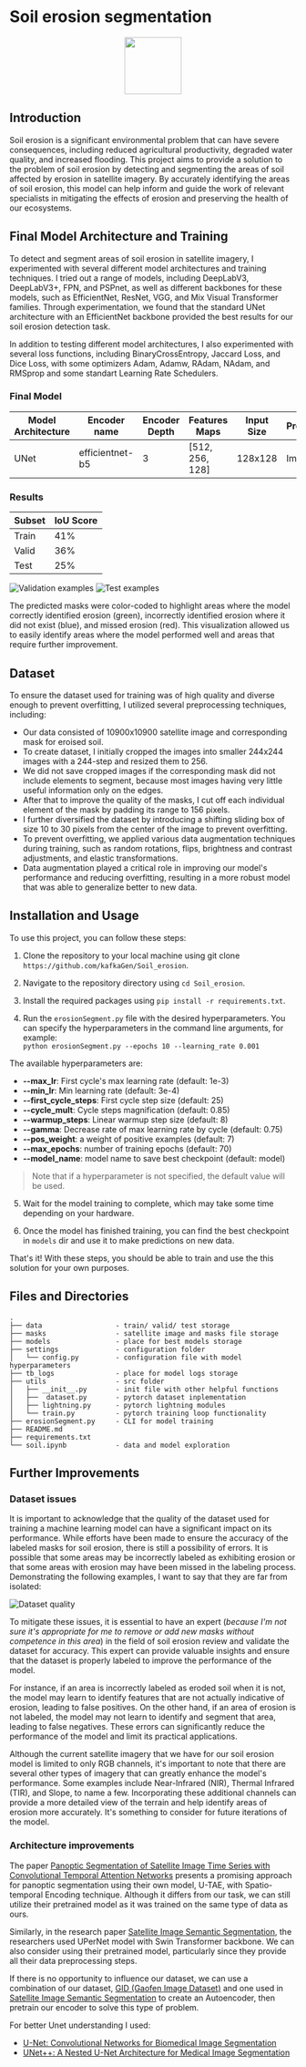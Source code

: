 # Soil erosion segmentation

<div id="header" align="center">
  <img src="https://media.giphy.com/media/M9gbBd9nbDrOTu1Mqx/giphy.gif" width="100"/>
</div>


## Introduction

Soil erosion is a significant environmental problem that can have severe consequences, including reduced agricultural productivity, degraded water quality, and increased flooding. This project aims to provide a solution to the problem of soil erosion by detecting and segmenting the areas of soil affected by erosion in satellite imagery. By accurately identifying the areas of soil erosion, this model can help inform and guide the work of relevant specialists in mitigating the effects of erosion and preserving the health of our ecosystems.


## Final Model Architecture and Training

To detect and segment areas of soil erosion in satellite imagery, I experimented with several different model architectures and training techniques. I tried out a range of models, including DeepLabV3, DeepLabV3+, FPN, and PSPnet, as well as different backbones for these models, such as EfficientNet, ResNet, VGG, and Mix Visual Transformer families. Through experimentation, we found that the standard UNet architecture with an EfficientNet backbone provided the best results for our soil erosion detection task.

In addition to testing different model architectures, I also experimented with several loss functions, including BinaryCrossEntropy, Jaccard Loss, and Dice Loss, with some optimizers Adam, Adamw, RAdam, NAdam, and RMSprop and some standart Learning Rate Schedulers.

### Final Model
| Model Architecture | Encoder name | Encoder Depth | Features Maps       | Input Size | Pretrained | Loss               | Optimizer | LR Scheduler                       |
|--------------------|--------------|---------------|---------------------|------------|------------|--------------------|-----------|------------------------------------|
| UNet               |efficientnet-b5 | 3             | [512, 256, 128]     | 128x128    | Imagenet   | BCEWithLogitsLoss | RAdam     | CosineAnnealingWarmupRestarts (custom)      |

### Results
| Subset | IoU Score|
|--------|----------|
| Train  |    41%   |
| Valid  |    36%   |
|  Test  |    25%   |

![Validation examples](readme_imgs/validation_output.png)
![Test examples](readme_imgs/test_output.png)

The predicted masks were color-coded to highlight areas where the model correctly identified erosion (green), incorrectly identified erosion where it did not exist (blue), and missed erosion (red). This visualization allowed us to easily identify areas where the model performed well and areas that require further improvement.



## Dataset

To ensure the dataset used for training was of high quality and diverse enough to prevent overfitting, I utilized several preprocessing techniques, including:

- Our data consisted of 10900x10900 satellite image and corresponding mask for eroised soil.
- To create dataset, I initially cropped the images into smaller 244x244 images with a 244-step and resized them to 256.
- We did not save cropped images if the corresponding mask did not include elements to segment, because most images having very little useful information only on the edges.
- After that to improve the quality of the masks, I cut off each individual element of the mask by padding its range to 156 pixels.
- I further diversified the dataset by introducing a shifting sliding box of size 10 to 30 pixels from the center of the image to prevent overfitting.
- To prevent overfitting, we applied various data augmentation techniques during training, such as random rotations, flips, brightness and contrast adjustments, and elastic transformations.
- Data augmentation played a critical role in improving our model's performance and reducing overfitting, resulting in a more robust model that was able to generalize better to new data.

## Installation and Usage

 To use this project, you can follow these steps:

1. Clone the repository to your local machine using git clone `https://github.com/kafkaGen/Soil_erosion`.

2. Navigate to the repository directory using `cd Soil_erosion`.

3. Install the required packages using `pip install -r requirements.txt`.

4. Run the `erosionSegment.py` file with the desired hyperparameters. You can specify the hyperparameters in the command line arguments, for example: <br>
`python erosionSegment.py --epochs 10 --learning_rate 0.001`

The available hyperparameters are:

- **--max_lr**: First cycle's max learning rate (default: 1e-3)
- **--min_lr**: Min learning rate (default: 3e-4)
- **--first_cycle_steps**: First cycle step size (default: 25)
- **--cycle_mult**: Cycle steps magnification (default: 0.85)
- **--warmup_steps**: Linear warmup step size (default: 8)
- **--gamma**: Decrease rate of max learning rate by cycle (default: 0.75)
- **--pos_weight**: a weight of positive examples (default: 7)
- **--max_epochs**: number of training epochs (default: 70)
- **--model_name**: model name to save best checkpoint (default: model)

> Note that if a hyperparameter is not specified, the default value will be used.

5. Wait for the model training to complete, which may take some time depending on your hardware.

6. Once the model has finished training, you can find the best checkpoint in `models` dir and use it to make predictions on new data.

That's it! With these steps, you should be able to train and use the this solution for your own purposes.

## Files and Directories


```
.
├── data                  - train/ valid/ test storage
├── masks                 - satellite image and masks file storage
├── models                - place for best models storage 
├── settings              - configuration folder
│   └── config.py         - configuration file with model hyperparameters
├── tb_logs               - place for model logs storage
├── utils                 - src folder
│   ├── __init__.py       - init file with other helpful functions
│   ├──  dataset.py       - pytorch dataset inplementation
│   ├── lightning.py      - pytorch lightning modules
│   └── train.py          - pytorch training loop functionality
├── erosionSegment.py     - CLI for model training
├── README.md
├── requirements.txt
└── soil.ipynb            - data and model exploration
```

## Further Improvements

### Dataset issues 

It is important to acknowledge that the quality of the dataset used for training a machine learning model can have a significant impact on its performance. While efforts have been made to ensure the accuracy of the labeled masks for soil erosion, there is still a possibility of errors. It is possible that some areas may be incorrectly labeled as exhibiting erosion or that some areas with erosion may have been missed in the labeling process. Demonstrating the following examples, I want to say that they are far from isolated:

![Dataset quality](readme_imgs/dataset_quality.png)

To mitigate these issues, it is essential to have an expert (*because I'm not sure it's appropriate for me to remove or add new masks without competence in this area*) in the field of soil erosion review and validate the dataset for accuracy. This expert can provide valuable insights and ensure that the dataset is properly labeled to improve the performance of the model.

For instance, if an area is incorrectly labeled as eroded soil when it is not, the model may learn to identify features that are not actually indicative of erosion, leading to false positives. On the other hand, if an area of erosion is not labeled, the model may not learn to identify and segment that area, leading to false negatives. These errors can significantly reduce the performance of the model and limit its practical applications.


Although the current satellite imagery that we have for our soil erosion model is limited to only RGB channels, it's important to note that there are several other types of imagery that can greatly enhance the model's performance. Some examples include Near-Infrared (NIR), Thermal Infrared (TIR), and Slope, to name a few. Incorporating these additional channels can provide a more detailed view of the terrain and help identify areas of erosion more accurately. It's something to consider for future iterations of the model.

### Architecture improvements

The paper [Panoptic Segmentation of Satellite Image Time Series with Convolutional Temporal Attention Networks](https://paperswithcode.com/paper/panoptic-segmentation-of-satellite-image-time) presents a promising approach for panoptic segmentation using their own model, U-TAE, with Spatio-temporal Encoding technique. Although it differs from our task, we can still utilize their pretrained model as it was trained on the same type of data as ours.

Similarly, in the research paper [Satellite Image Semantic Segmentation](https://paperswithcode.com/paper/satellite-image-semantic-segmentation), the researchers used UPerNet model with Swin Transformer backbone. We can also consider using their pretrained model, particularly since they provide all their data preprocessing steps.

If there is no opportunity to influence our dataset, we can use a combination of our dataset, [GID (Gaofen Image Dataset)](https://paperswithcode.com/dataset/gid) and one used in [Satellite Image Semantic Segmentation](https://paperswithcode.com/paper/satellite-image-semantic-segmentation) to create an Autoencoder, then pretrain our encoder to solve this type of problem.


For better Unet understanding I used:
- [U-Net: Convolutional Networks for Biomedical Image Segmentation](https://paperswithcode.com/paper/u-net-convolutional-networks-for-biomedical)
- [UNet++: A Nested U-Net Architecture for Medical Image Segmentation](https://paperswithcode.com/method/unet)